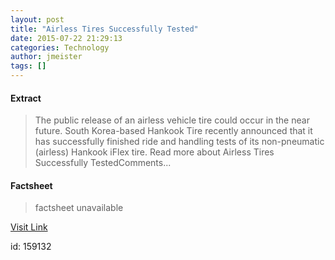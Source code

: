 ```yaml
---
layout: post
title: "Airless Tires Successfully Tested"
date: 2015-07-22 21:29:13
categories: Technology
author: jmeister
tags: []
---
```



#### Extract
>The public release of an airless vehicle tire could occur in the near future. South Korea-based Hankook Tire recently announced that it has successfully finished ride and handling tests of its non-pneumatic (airless) Hankook iFlex tire. Read more about Airless Tires Successfully TestedComments...

#### Factsheet
>factsheet unavailable

[Visit Link](http://www.pddnet.com/news/2015/07/airless-tires-successfully-tested)

id:  159132
